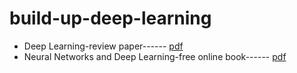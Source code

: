 # build-up-deep-learning

* Deep Learning-review paper------ [pdf](https://creativecoding.soe.ucsc.edu/courses/cs523/slides/week3/DeepLearning_LeCun.pdf)
* Neural Networks and Deep Learning-free online book------ [pdf](http://static.latexstudio.net/article/2018/0912/neuralnetworksanddeeplearning.pdf)
